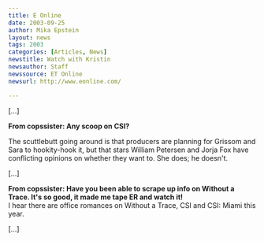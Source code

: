 ```yaml
---
title: E Online
date: 2003-09-25
author: Mika Epstein
layout: news
tags: 2003
categories: [Articles, News]
newstitle: Watch with Kristin  
newsauthor: Staff  
newssource: ET Online  
newsurl: http://www.eonline.com/  

---
```


[...]

**From copssister: Any scoop on CSI?**

  
The scuttlebutt going around is that producers are planning for Grissom and Sara to hookity-hook it, but that stars William Petersen and Jorja Fox have conflicting opinions on whether they want to. She does; he doesn't.

[...]

**From copssister: Have you been able to scrape up info on Without a Trace. It's so good, it made me tape ER and watch it!**  
I hear there are office romances on Without a Trace, CSI and CSI: Miami this year.

[...]

